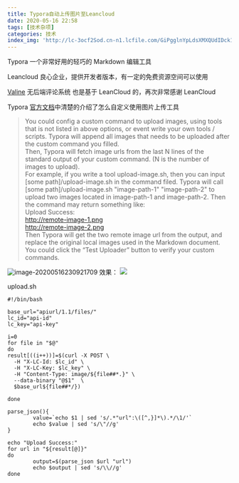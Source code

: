 ```yaml
---
title: Typora自动上传图片至Leancloud
date: 2020-05-16 22:58
tags: [技术杂项]
categories: 技术
index_img: 'http://lc-3ocf2Sod.cn-n1.lcfile.com/GiPgglnYpLdsXMXQUdIDck14pjxOIk3VMscq6u3X.png'
---
```


Typora 一个非常好用的轻巧的 Markdown 编辑工具

Leancloud 良心企业，提供开发者版本，有一定的免费资源空间可以使用

[Valine](https://valine.js.org/) 无后端评论系统 也是基于 LeanCloud 的，再次非常感谢 LeanCloud

Typora [官方文档](https://support.typora.io/Upload-Image/#custom)中清楚的介绍了怎么自定义使用图片上传工具

> You could config a custom command to upload images, using tools that is not listed in above options, or event write your own tools / scripts. Typora will append all images that needs to be uploaded after the custom command you filled.  
Then, Typora will fetch image urls from the last N lines of the standard output of your custom command. (N is the number of images to upload).  
For example, if you write a tool upload-image.sh, then you can input [some path]/upload-image.sh in the command filed. Typora will call [some path]/upload-image.sh "image-path-1" "image-path-2" to upload two images located in image-path-1 and image-path-2. Then the command may return something like:  
Upload Success:  
http://remote-image-1.png  
http://remote-image-2.png  
Then Typora will get the two remote image url from the output, and replace the original local images used in the Markdown document.    
> You could click the “Test Uploader” button to verify your custom commands.

![image-20200516230921709](http://lc-3ocf2Sod.cn-n1.lcfile.com/RrWsvp2AvraaECN2aHbXCmoMYVuNaBjKdwWiNxR0.png)
效果：
![](https://support.typora.io/media/image-upload/upload.gif)

upload.sh
```shell
#!/bin/bash

base_url="apiurl/1.1/files/"
lc_id="api-id"
lc_key="api-key"

i=0
for file in "$@"
do
result[((i++))]=$(curl -X POST \
  -H "X-LC-Id: $lc_id" \
  -H "X-LC-Key: $lc_key" \
  -H "Content-Type: image/${file##*.}" \
  --data-binary "@$1"  \
  $base_url${file##*/})

done

parse_json(){
        value=`echo $1 | sed 's/.*"url":\([^,}]*\).*/\1/'`
        echo $value | sed 's/\"//g'
}

echo "Upload Success:"
for url in "${result[@]}"
do
        output=$(parse_json $url "url")
        echo $output | sed 's/\\//g'
done
```
